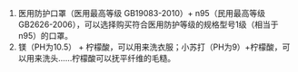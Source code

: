 1. 医用防护口罩（医用最高等级 GB19083-2010）+ n95（民用最高等级 GB2626-2006），可以选择购买符合医用防护等级的规格型号1级（相当于n95）的口罩。
2. 镁（PH为10.5） + 柠檬酸，可以用来洗衣服；小苏打（PH为9）+柠檬酸，可以用来洗头……柠檬酸可以抚平纤维的毛糙。